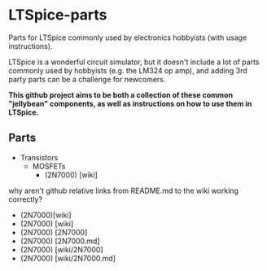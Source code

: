 # LTSpice-parts
Parts for LTSpice commonly used by electronics hobbyists (with usage instructions).

LTSpice is a wonderful circuit simulator, but it doesn't include a lot of parts commonly used by hobbyists (e.g. the LM324 op amp), and adding 3rd party parts can be a challenge for newcomers.

**This github project aims to be both a collection of these common "jellybean" components, as well as instructions on how to use them in LTSpice.**

## Parts

* Transistors
  * MOSFETs
    * (2N7000) [wiki]

why aren't github relative links from README.md to the wiki working correctly?
* (2N7000)[wiki]
* (2N7000) [wiki]
* (2N7000) [2N7000]
* (2N7000) [2N7000.md]
* (2N7000) [wiki/2N7000]
* (2N7000) [wiki/2N7000.md]
